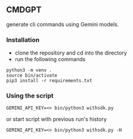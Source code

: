 ## CMDGPT
generate cli commands using Gemini models.


### Installation
- clone the repository and cd into the directory
- run the following commands
```commandline
python3 -m venv .
source bin/activate
pip3 install -r requirements.txt
```

### Using the script
```commandline
GEMINI_API_KEY=<> bin/python3 withsdk.py
```

or start script with previous run's history
```commandline
GEMINI_API_KEY=<> bin/python3 withsdk.py -H
```
